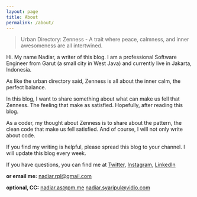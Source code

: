 ```yaml
---
layout: page
title: About
permalink: /about/
---
```


> Urban Directory: Zenness - A trait where peace, calmness, and inner awesomeness are all intertwined.

Hi. My name Nadiar, a writer of this blog. I am a professional Software Engineer from Garut (a small city in West Java) and currently live in Jakarta, Indonesia.

As like the urban directory said, Zenness is all about the inner calm, the perfect balance.

In this blog, I want to share something about what can make us fell that Zenness. The feeling that make as satisfied. Hopefully, after reading this blog.

As a coder, my thought about Zenness is to share about the pattern, the clean code that make us fell satisfied. And of course, I will not only write about code.

If you find my writing is helpful, please spread this blog to your channel. I will update this blog every week.

If you have questions, you can find me at
[Twitter](https://twitter.com/codxse), [Instagram](https://www.instagram.com/nadiar.syaripul/), [LinkedIn](https://www.linkedin.com/in/nadiar-syaripul-93792165)

**or email me:**
nadiar.rpl@gmail.com

**optional, CC:**
nadiar.as@pm.me
nadiar.syaripul@vidio.com